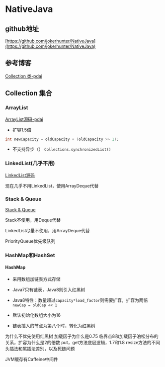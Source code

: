 # NativeJava

## github地址
[https://github.com/jokerhunter/NativeJava](https://github.com/jokerhunter/NativeJava)

## 参考博客
[Collection 类-pdai](https://pdai.tech/md/java/collection/java-collection-all.html)

## Collection 集合
### ArrayList
[ArrayList源码-pdai](https://pdai.tech/md/java/collection/java-collection-ArrayList.html)

- 扩容1.5倍
```java
int newCapacity = oldCapacity + (oldCapacity >> 1);
```
- 不支持异步（）
`Collections.synchronizedList()`

### LinkedList(几乎不用)
[LinkedList源码](https://pdai.tech/md/java/collection/java-collection-LinkedList.html)

现在几乎不用LinkedList，使用ArrayDeque代替


### Stack & Queue
[Stack & Queue](https://pdai.tech/md/java/collection/java-collection-Queue&Stack.html)

Stack不使用，用Deque代替

LinkedList尽量不使用，用ArrayDeque代替

PriorityQueue优先级队列

### HashMap和HashSet
#### HashMap
- 采用数组加链表方式存储
- Java7只有链表，Java8则引入红黑树

- Java8特性：数量超过`capacity*load_factor`则需要扩容，扩容为两倍
`newCap = oldCap << 1`
- 默认初始化数组大小为16
- 链表插入的节点为第八个时，转化为红黑树

为什么不优先使用红黑树
加载因子为什么是0.75
临界点8和加载因子泊松分布的关系，扩容为什么是2的倍数
put，get方法底层逻辑，1.7和1.8 resize方法的不同
头插法和尾插法差别，以及死链问题

JVM缓存有Caffeine中间件
